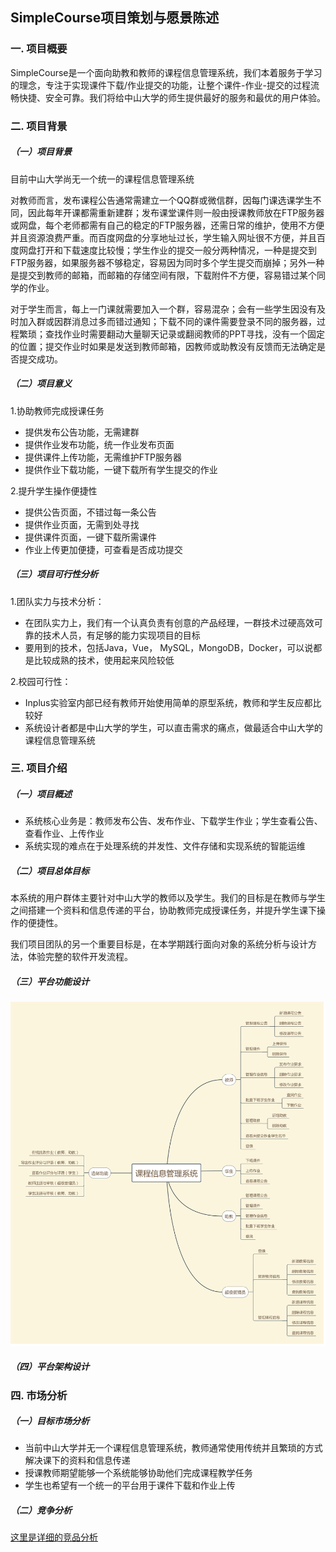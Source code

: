 ## SimpleCourse项目策划与愿景陈述
### 一. 项目概要
SimpleCourse是一个面向助教和教师的课程信息管理系统，我们本着服务于学习的理念，专注于实现课件下载/作业提交的功能，让整个课件-作业-提交的过程流畅快捷、安全可靠。我们将给中山大学的师生提供最好的服务和最优的用户体验。

### 二. 项目背景

##### （一）项目背景

目前中山大学尚无一个统一的课程信息管理系统

对教师而言，发布课程公告通常需建立一个QQ群或微信群，因每门课选课学生不同，因此每年开课都需重新建群；发布课堂课件则一般由授课教师放在FTP服务器或网盘，每个老师都需有自己的稳定的FTP服务器，还需日常的维护，使用不方便并且资源浪费严重。而百度网盘的分享地址过长，学生输入网址很不方便，并且百度网盘打开和下载速度比较慢；学生作业的提交一般分两种情况，一种是提交到FTP服务器，如果服务器不够稳定，容易因为同时多个学生提交而崩掉；另外一种是提交到教师的邮箱，而邮箱的存储空间有限，下载附件不方便，容易错过某个同学的作业。

对于学生而言，每上一门课就需要加入一个群，容易混杂；会有一些学生因没有及时加入群或因群消息过多而错过通知；下载不同的课件需要登录不同的服务器，过程繁琐；查找作业时需要翻动大量聊天记录或翻阅教师的PPT寻找，没有一个固定的位置；提交作业时如果是发送到教师邮箱，因教师或助教没有反馈而无法确定是否提交成功。


##### （二）项目意义
1.协助教师完成授课任务
- 提供发布公告功能，无需建群
- 提供作业发布功能，统一作业发布页面
- 提供课件上传功能，无需维护FTP服务器
- 提供作业下载功能，一键下载所有学生提交的作业

2.提升学生操作便捷性
- 提供公告页面，不错过每一条公告
- 提供作业页面，无需到处寻找
- 提供课件页面，一键下载所需课件
- 作业上传更加便捷，可查看是否成功提交

##### （三）项目可行性分析
1.团队实力与技术分析：
- 在团队实力上，我们有一个认真负责有创意的产品经理，一群技术过硬高效可靠的技术人员，有足够的能力实现项目的目标
- 要用到的技术，包括Java，Vue， MySQL，MongoDB，Docker，可以说都是比较成熟的技术，使用起来风险较低

2.校园可行性：
- Inplus实验室内部已经有教师开始使用简单的原型系统，教师和学生反应都比较好
- 系统设计者都是中山大学的学生，可以直击需求的痛点，做最适合中山大学的课程信息管理系统

### 三. 项目介绍

##### （一）项目概述
- 系统核心业务是：教师发布公告、发布作业、下载学生作业；学生查看公告、查看作业、上传作业
- 系统实现的难点在于处理系统的并发性、文件存储和实现系统的智能运维

##### （二）项目总体目标
本系统的用户群体主要针对中山大学的教师以及学生。我们的目标是在教师与学生之间搭建一个资料和信息传递的平台，协助教师完成授课任务，并提升学生课下操作的便捷性。

我们项目团队的另一个重要目标是，在本学期践行面向对象的系统分析与设计方法，体验完整的软件开发流程。
##### （三）平台功能设计

![](img_competitor/function.png)

##### （四）平台架构设计

### 四. 市场分析
#####  （一）目标市场分析
- 当前中山大学并无一个课程信息管理系统，教师通常使用传统并且繁琐的方式解决课下的资料和信息传递
- 授课教师期望能够一个系统能够协助他们完成课程教学任务
- 学生也希望有一个统一的平台用于课件下载和作业上传

#####  （二）竞争分析
[这里是详细的竞品分析](https://github.com/SuperFatSeries/Dashboard/blob/master/docs/3-investigation.md)

